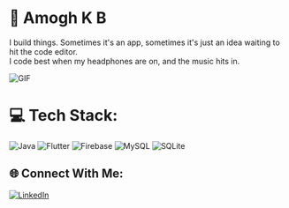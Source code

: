 # 🚀 Amogh K B  
I build things. Sometimes it's an app, sometimes it's just an idea waiting to hit the code editor.  
I code best when my headphones are on, and the music hits in.  

![GIF](https://user-images.githubusercontent.com/74038190/216644497-1951db19-8f3d-4e44-ac08-8e9d7e0d94a7.gif)  

# 💻 Tech Stack:  
![Java](https://img.shields.io/badge/Java-%23ED8B00.svg?style=for-the-badge&logo=openjdk&logoColor=white) 
![Flutter](https://img.shields.io/badge/Flutter-%2302569B.svg?style=for-the-badge&logo=Flutter&logoColor=white) 
![Firebase](https://img.shields.io/badge/Firebase-%23039BE5.svg?style=for-the-badge&logo=firebase) 
![MySQL](https://img.shields.io/badge/MySQL-4479A1.svg?style=for-the-badge&logo=mysql&logoColor=white) 
![SQLite](https://img.shields.io/badge/SQLite-%2307405e.svg?style=for-the-badge&logo=sqlite&logoColor=white)  

## 🌐 Connect With Me:  
[![LinkedIn](https://img.shields.io/badge/LinkedIn-%230077B5.svg?logo=linkedin&logoColor=white)](https://linkedin.com/in/https://www.linkedin.com/in/amoghkb)  

<!-- Proudly created with GPRM ( https://gprm.itsvg.in ) -->
